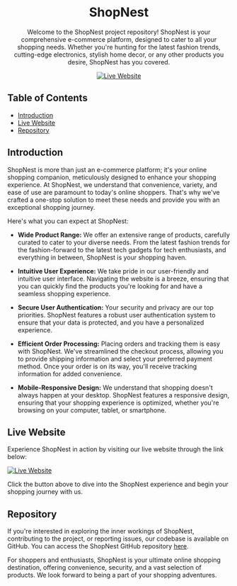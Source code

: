 <div align="center">
  <h1>ShopNest</h1>
  <p>Welcome to the ShopNest project repository! ShopNest is your comprehensive e-commerce platform, designed to cater to all your shopping needs. Whether you're hunting for the latest fashion trends, cutting-edge electronics, stylish home decor, or any other products you desire, ShopNest has you covered.</p>
  <a href="https://shopnest-jjzh.onrender.com/">
    <img src="https://img.shields.io/badge/-Live%20Website-brightgreen?style=for-the-badge" alt="Live Website">
  </a>
</div>

## Table of Contents
- [Introduction](#introduction)
- [Live Website](#live-website)
- [Repository](#repository)

## Introduction
ShopNest is more than just an e-commerce platform; it's your online shopping companion, meticulously designed to enhance your shopping experience. At ShopNest, we understand that convenience, variety, and ease of use are paramount to today's online shoppers. That's why we've crafted a one-stop solution to meet these needs and provide you with an exceptional shopping journey.

Here's what you can expect at ShopNest:

- **Wide Product Range:** We offer an extensive range of products, carefully curated to cater to your diverse needs. From the latest fashion trends for the fashion-forward to the latest tech gadgets for tech enthusiasts, and everything in between, ShopNest is your shopping haven.

- **Intuitive User Experience:** We take pride in our user-friendly and intuitive user interface. Navigating the website is a breeze, ensuring that you can quickly find the products you're looking for and have a seamless shopping experience.

- **Secure User Authentication:** Your security and privacy are our top priorities. ShopNest features a robust user authentication system to ensure that your data is protected, and you have a personalized experience.

- **Efficient Order Processing:** Placing orders and tracking them is easy with ShopNest. We've streamlined the checkout process, allowing you to provide shipping information and select your preferred payment method. Once your order is on its way, you'll receive tracking information for added convenience.

- **Mobile-Responsive Design:** We understand that shopping doesn't always happen at your desktop. ShopNest features a responsive design, ensuring that your shopping experience is optimized, whether you're browsing on your computer, tablet, or smartphone.

## Live Website
Experience ShopNest in action by visiting our live website through the link below:

[![Live Website](https://img.shields.io/badge/-Live%20Website-brightgreen?style=for-the-badge)](https://shopnest-jjzh.onrender.com/)

Click the button above to dive into the ShopNest experience and begin your shopping journey with us.

## Repository
If you're interested in exploring the inner workings of ShopNest, contributing to the project, or reporting issues, our codebase is available on GitHub. You can access the ShopNest GitHub repository [here](https://github.com/urssanjaysingh/ShopNest).

For shoppers and enthusiasts, ShopNest is your ultimate online shopping destination, offering convenience, security, and a vast selection of products. We look forward to being a part of your shopping adventures.
